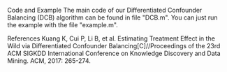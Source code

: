 
Code and Example
The main code of our Differentiated Confounder Balancing (DCB) algorithm can be found in file "DCB.m".
You can just run the example with the file "example.m".

References
Kuang K, Cui P, Li B, et al. Estimating Treatment Effect in the Wild via Differentiated Confounder Balancing[C]//Proceedings of the 23rd ACM SIGKDD International Conference on Knowledge Discovery and Data Mining. ACM, 2017: 265-274.
